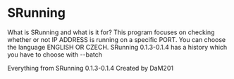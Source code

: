 # SRunning

What is SRunning and what is it for? 
This program focuses on checking whether or not IP ADDRESS is running on a specific PORT. You can choose the language ENGLISH OR CZECH. SRunning 0.1.3-0.1.4 has a history which you have to choose with --batch


Everything from SRunning 0.1.3-0.1.4
Created by DaM201
